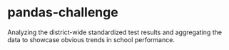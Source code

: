 # pandas-challenge
Analyzing the district-wide standardized test results and aggregating the data to showcase obvious trends in school performance.

